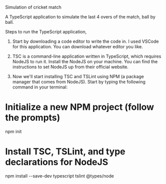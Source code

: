 Simulation of cricket match

A TypeScript application to simulate the last 4 overs of the match, ball by ball.  

Steps to run the TypeScript application,

1. Start by downloading a code editor to write the code in. I used VSCode for this application. You can download whatever editor you like.

2. TSC is a command-line application written in TypeScript, which requires NodeJS to run it. Install the NodeJS on your machine. You can find the instructions to set NodeJS up from their official website.

3. Now we'll start installing TSC and TSLint using NPM (a package manager that comes from NodeJS). Start by typing the following command in your terminal:

# Initialize a new NPM project (follow the prompts)
npm init

# Install TSC, TSLint, and type declarations for NodeJS
npm install --save-dev typescript tslint @types/node



